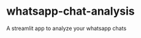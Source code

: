 # whatsapp-chat-analysis
A streamlit app to analyze your whatsapp chats

<!-- Demo Link: https://wca-campusx.herokuapp.com/ -->
